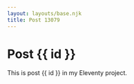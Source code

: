 ```yaml
---
layout: layouts/base.njk
title: Post 13079
---
```


# Post {{ id }}

This is post {{ id }} in my Eleventy project.
